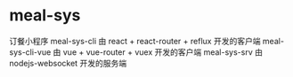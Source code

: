 # meal-sys

订餐小程序
meal-sys-cli 由 react + react-router + reflux 开发的客户端
meal-sys-cli-vue 由 vue + vue-router + vuex 开发的客户端
meal-sys-srv 由 nodejs-websocket 开发的服务端